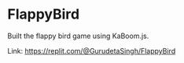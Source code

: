 # FlappyBird

Built the flappy bird game using KaBoom.js.

Link: https://replit.com/@GurudetaSingh/FlappyBird
